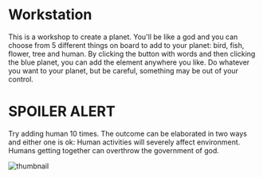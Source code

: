 # Workstation

This is a workshop to create a planet. You'll be like a god and you can choose from 5 different things on board to add to your planet: bird, fish, flower, tree and human. By clicking the button with words and then clicking the blue planet, you can add the element anywhere you like. Do whatever you want to your planet, but be careful, something may be out of your control.

# SPOILER ALERT
Try adding human 10 times. The outcome can be elaborated in two ways and either one is ok:
Human activities will severely affect environment.
Humans getting together can overthrow the government of god.

![thumbnail](https://github.com/MauraLxy/p5-art-workstation/assets/100116002/1e5a5b0e-2d09-431d-b5a6-c3f29bc95b89)
